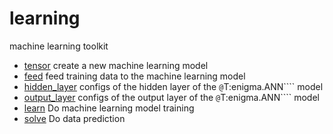 # learning

machine learning toolkit

+ [tensor](learning/tensor.1) create a new machine learning model
+ [feed](learning/feed.1) feed training data to the machine learning model
+ [hidden_layer](learning/hidden_layer.1) configs of the hidden layer of the ``@``T:enigma.ANN```` model
+ [output_layer](learning/output_layer.1) configs of the output layer of the ``@``T:enigma.ANN```` model
+ [learn](learning/learn.1) Do machine learning model training
+ [solve](learning/solve.1) Do data prediction
